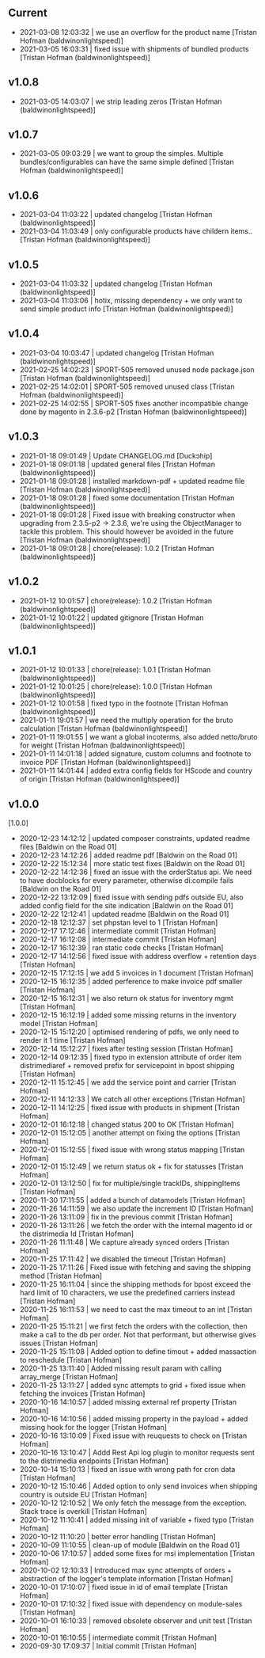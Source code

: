 
## Current
 * 2021-03-08 12:03:32 | we use an overflow for the product name [Tristan Hofman (baldwinonlightspeed)]
 * 2021-03-05 16:03:31 | fixed issue with shipments of bundled products [Tristan Hofman (baldwinonlightspeed)]

## v1.0.8
 * 2021-03-05 14:03:07 | we strip leading zeros [Tristan Hofman (baldwinonlightspeed)]

## v1.0.7
 * 2021-03-05 09:03:29 | we want to group the simples. Multiple bundles/configurables can have the same simple defined [Tristan Hofman (baldwinonlightspeed)]

## v1.0.6
 * 2021-03-04 11:03:22 | updated changelog [Tristan Hofman (baldwinonlightspeed)]
 * 2021-03-04 11:03:49 | only configurable products have childern items.. [Tristan Hofman (baldwinonlightspeed)]

## v1.0.5
 * 2021-03-04 11:03:32 | updated changelog [Tristan Hofman (baldwinonlightspeed)]
 * 2021-03-04 11:03:06 | hotix, missing dependency + we only want to send simple product info [Tristan Hofman (baldwinonlightspeed)]

## v1.0.4
 * 2021-03-04 10:03:47 | updated changelog [Tristan Hofman (baldwinonlightspeed)]
 * 2021-02-25 14:02:23 | SPORT-505 removed unused node package.json [Tristan Hofman (baldwinonlightspeed)]
 * 2021-02-25 14:02:01 | SPORT-505 removed unused class [Tristan Hofman (baldwinonlightspeed)]
 * 2021-02-25 14:02:55 | SPORT-505 fixes another incompatible change done by magento in 2.3.6-p2 [Tristan Hofman (baldwinonlightspeed)]

## v1.0.3
 * 2021-01-18 09:01:49 | Update CHANGELOG.md [Duckↄhip]
 * 2021-01-18 09:01:18 | updated general files [Tristan Hofman (baldwinonlightspeed)]
 * 2021-01-18 09:01:28 | installed markdown-pdf + updated readme file [Tristan Hofman (baldwinonlightspeed)]
 * 2021-01-18 09:01:28 | fixed some documentation [Tristan Hofman (baldwinonlightspeed)]
 * 2021-01-18 09:01:28 | Fixed issue with breaking constructor when upgrading from 2.3.5-p2 -> 2.3.6, we're using the ObjectManager to tackle this problem. This should however be avoided in the future [Tristan Hofman (baldwinonlightspeed)]
 * 2021-01-18 09:01:28 | chore(release): 1.0.2 [Tristan Hofman (baldwinonlightspeed)]

## v1.0.2
 * 2021-01-12 10:01:57 | chore(release): 1.0.2 [Tristan Hofman (baldwinonlightspeed)]
 * 2021-01-12 10:01:22 | updated gitignore [Tristan Hofman (baldwinonlightspeed)]

## v1.0.1
 * 2021-01-12 10:01:33 | chore(release): 1.0.1 [Tristan Hofman (baldwinonlightspeed)]
 * 2021-01-12 10:01:25 | chore(release): 1.0.0 [Tristan Hofman (baldwinonlightspeed)]
 * 2021-01-12 10:01:58 | fixed typo in the footnote [Tristan Hofman (baldwinonlightspeed)]
 * 2021-01-11 19:01:57 | we need the multiply operation for the bruto calculation [Tristan Hofman (baldwinonlightspeed)]
 * 2021-01-11 19:01:55 | we want a global incoterms, also added netto/bruto for weight [Tristan Hofman (baldwinonlightspeed)]
 * 2021-01-11 14:01:18 | added signature, custom columns and footnote to invoice PDF [Tristan Hofman (baldwinonlightspeed)]
 * 2021-01-11 14:01:44 | added extra config fields for HScode and country of origin [Tristan Hofman (baldwinonlightspeed)]

## v1.0.0

[1.0.0]
 * 2020-12-23 14:12:12 | updated composer constraints, updated readme files [Baldwin on the Road 01]
 * 2020-12-23 14:12:26 | added readme pdf [Baldwin on the Road 01]
 * 2020-12-22 15:12:34 | more static test fixes [Baldwin on the Road 01]
 * 2020-12-22 14:12:36 | fixed an issue with the orderStatus api. We need to have docblocks for every parameter, otherwise di:compile fails [Baldwin on the Road 01]
 * 2020-12-22 13:12:09 | fixed issue with sending pdfs outside EU, also added config field for the site indication [Baldwin on the Road 01]
 * 2020-12-22 12:12:41 | updated readme [Baldwin on the Road 01]
 * 2020-12-18 12:12:37 | set phpstan level to 1 [Tristan Hofman]
 * 2020-12-17 17:12:46 | intermediate commit [Tristan Hofman]
 * 2020-12-17 16:12:08 | intermediate commit [Tristan Hofman]
 * 2020-12-17 16:12:39 | ran static code checks [Tristan Hofman]
 * 2020-12-17 14:12:56 | fixed issue with address overflow + retention days [Tristan Hofman]
 * 2020-12-15 17:12:15 | we add 5 invoices in 1 document [Tristan Hofman]
 * 2020-12-15 16:12:35 | added perference to make invoice pdf smaller [Tristan Hofman]
 * 2020-12-15 16:12:31 | we also return ok status for inventory mgmt [Tristan Hofman]
 * 2020-12-15 16:12:19 | added some missing returns in the inventory model [Tristan Hofman]
 * 2020-12-15 15:12:20 | optimised rendering of pdfs, we only need to render it 1 time [Tristan Hofman]
 * 2020-12-14 15:12:27 | fixes after testing session [Tristan Hofman]
 * 2020-12-14 09:12:35 | fixed typo in extension attribute of order item distrimediaref + removed prefix for servicepoint in bpost shipping [Tristan Hofman]
 * 2020-12-11 15:12:45 | we add the service point and carrier [Tristan Hofman]
 * 2020-12-11 14:12:33 | We catch all other exceptions [Tristan Hofman]
 * 2020-12-11 14:12:25 | fixed issue with products in shipment [Tristan Hofman]
 * 2020-12-01 16:12:18 | changed status 200 to OK [Tristan Hofman]
 * 2020-12-01 15:12:05 | another attempt on fixing the options [Tristan Hofman]
 * 2020-12-01 15:12:55 | fixed issue with wrong status mapping [Tristan Hofman]
 * 2020-12-01 15:12:49 | we return status ok + fix for statusses [Tristan Hofman]
 * 2020-12-01 13:12:50 | fix for multiple/single trackIDs, shippingItems [Tristan Hofman]
 * 2020-11-30 17:11:55 | added a bunch of datamodels [Tristan Hofman]
 * 2020-11-26 14:11:59 | we also update the increment ID [Tristan Hofman]
 * 2020-11-26 13:11:09 | fix in the previous commit [Tristan Hofman]
 * 2020-11-26 13:11:26 | we fetch the order with the internal magento id or the distrimedia Id [Tristan Hofman]
 * 2020-11-26 11:11:48 | We capture already synced orders [Tristan Hofman]
 * 2020-11-25 17:11:42 | we disabled the timeout [Tristan Hofman]
 * 2020-11-25 17:11:26 | Fixed issue with fetching and saving the shipping method [Tristan Hofman]
 * 2020-11-25 16:11:04 | since the shipping methods for bpost exceed the hard limit of 10 characters, we use the predefined carriers instead [Tristan Hofman]
 * 2020-11-25 16:11:53 | we need to cast the max timeout to an int [Tristan Hofman]
 * 2020-11-25 15:11:21 | we first fetch the orders with the collection, then make a call to the db per order. Not that performant, but otherwise gives issues [Tristan Hofman]
 * 2020-11-25 15:11:08 | Added option to define timout + added massaction to reschedule [Tristan Hofman]
 * 2020-11-25 13:11:40 | Added missing result param with calling array_merge [Tristan Hofman]
 * 2020-11-25 13:11:27 | added sync attempts to grid + fixed issue when fetching the invoices [Tristan Hofman]
 * 2020-10-16 14:10:57 | added missing external ref property [Tristan Hofman]
 * 2020-10-16 14:10:56 | added missing property in the payload + added missing hook for the logger [Tristan Hofman]
 * 2020-10-16 13:10:09 | Fixed issue with reuquests to check on [Tristan Hofman]
 * 2020-10-16 13:10:47 | Addd Rest Api log plugin to monitor requests sent to the distrimedia endpoints [Tristan Hofman]
 * 2020-10-14 15:10:13 | fixed an issue with wrong path for cron data [Tristan Hofman]
 * 2020-10-12 15:10:46 | Added option to only send invoices when shipping country is outside EU [Tristan Hofman]
 * 2020-10-12 12:10:52 | We only fetch the message from the exception. Stack trace is overkill [Tristan Hofman]
 * 2020-10-12 11:10:41 | added missing init of variable + fixed typo [Tristan Hofman]
 * 2020-10-12 11:10:20 | better error handling [Tristan Hofman]
 * 2020-10-09 11:10:55 | clean-up of module [Baldwin on the Road 01]
 * 2020-10-06 17:10:57 | added some fixes for msi implementation [Tristan Hofman]
 * 2020-10-02 12:10:33 | Introduced max sync attempts of orders + abstraction of the logger's template information [Tristan Hofman]
 * 2020-10-01 17:10:07 | fixed issue in id of email template [Tristan Hofman]
 * 2020-10-01 17:10:32 | fixed issue with dependency on module-sales [Tristan Hofman]
 * 2020-10-01 16:10:33 | removed obsolete observer and unit test [Tristan Hofman]
 * 2020-10-01 16:10:55 | intermediate commit [Tristan Hofman]
 * 2020-09-30 17:09:37 | Initial commit [Tristan Hofman]
